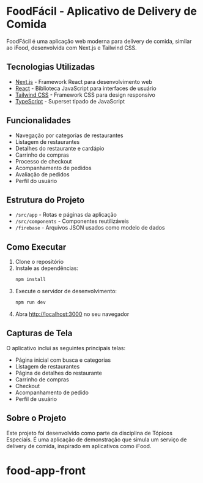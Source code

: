 # FoodFácil - Aplicativo de Delivery de Comida

FoodFácil é uma aplicação web moderna para delivery de comida, similar ao iFood, desenvolvida com Next.js e Tailwind CSS.

## Tecnologias Utilizadas

- [Next.js](https://nextjs.org/) - Framework React para desenvolvimento web
- [React](https://reactjs.org/) - Biblioteca JavaScript para interfaces de usuário
- [Tailwind CSS](https://tailwindcss.com/) - Framework CSS para design responsivo
- [TypeScript](https://www.typescriptlang.org/) - Superset tipado de JavaScript

## Funcionalidades

- Navegação por categorias de restaurantes
- Listagem de restaurantes
- Detalhes do restaurante e cardápio
- Carrinho de compras
- Processo de checkout
- Acompanhamento de pedidos
- Avaliação de pedidos
- Perfil do usuário

## Estrutura do Projeto

- `/src/app` - Rotas e páginas da aplicação
- `/src/components` - Componentes reutilizáveis
- `/firebase` - Arquivos JSON usados como modelo de dados

## Como Executar

1. Clone o repositório
2. Instale as dependências:
   ```bash
   npm install
   ```
3. Execute o servidor de desenvolvimento:
   ```bash
   npm run dev
   ```
4. Abra [http://localhost:3000](http://localhost:3000) no seu navegador

## Capturas de Tela

O aplicativo inclui as seguintes principais telas:

- Página inicial com busca e categorias
- Listagem de restaurantes
- Página de detalhes do restaurante
- Carrinho de compras
- Checkout
- Acompanhamento de pedido
- Perfil de usuário

## Sobre o Projeto

Este projeto foi desenvolvido como parte da disciplina de Tópicos Especiais. É uma aplicação de demonstração que simula um serviço de delivery de comida, inspirado em aplicativos como iFood.
# food-app-front

